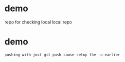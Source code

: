 # demo
 repo for checking local local repo

 # demo
    pushing with just git push cause setup the -u earlier 